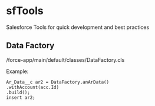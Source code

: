 # sfTools
Salesforce Tools for quick development and best practices

## Data Factory

/force-app/main/default/classes/DataFactory.cls

Example: 

    Ar_Data__c ar2 = DataFactory.anArData()
    .withAccount(acc.Id)
    .build();
    insert ar2;
